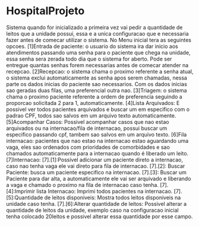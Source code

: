 # HospitalProjeto
Sistema quando for inicializado a primeira vez vai pedir a quantidade de leitos que a unidade possui, essa e a unica configuracao que
e necessaria fazer antes de comecar utilizar o sistema.
No Menu inicial tera as seguintes opcoes.
[1]Entrada de paciente: o usuario do sistema ira dar inicio aos atendimentos passando uma senha para o paciente que chega na unidade,
essa senha sera zerada todo dia que o sistema for aberto. Pode ser entregue quantas senhas forem necessarias antes de comecar atender
na recepcao.
[2]Recepcao: o sistema chama o proximo referente a senha atual, o sistema exclui automaticamente as senha apos serem chamadas, nessa parte
os dados inicias do paciente sao necessarios. Com os dados inicias sao geradas duas filas, uma preferencial outra nao.
[3]Triagem: o sistema chama o proximo paciente referente a ordem de preferencia seguindo a proporcao solicitada 2 para 1, automaticamente.
[4]Lista Arquivados: E possivel ver todos pacientes arquivados e buscar um em especifico com o padrao CPF, todos sao salvos em um arquivo texto
automaticamente.
[5]Acompanhar Casos: Possivel acompanhar casos que nao estao arquivados ou na internacao/fila de internacao, possui buscar um especifico 
passando cpf, tambem sao salvos em um arquivo texto.
[6]Fila internacao: pacientes que nao estao na internacao estao aguardando uma vaga, eles sao ordenados com prioridades de comorbidades
e sao chamados automaticamente para a internacao quando é liberado um leito.
[7]Internacao: [7].[1]:Possivel adicionar um paciente direto a internacao, caso nao tenha vaga ele vai direto para fila de internacao.
[7].[2]: Buscar Paciente: busca um paciente especifico na internacao.
[7].[3]: Buscar um Paciente para dar alta, a automaticamente ele vai ser arquivado e liberando a vaga e chamado o proximo na fila de internacao
caso tenha.
[7].[4]:Imprimir lista Internacao: Imprimi todos pacientes na internacao.
[7].[5]:Quantidade de leitos disponiveis: Mostra todos leitos disponiveis na unidade caso tenha.
[7].[6]:Alterar quantidade de leitos: Possivel alterar a quantidade de leitos da unidade, exemplo caso na configuracao inicial tenha colocado
20leitos e possivel alterar essa quantidade por esse campo.

